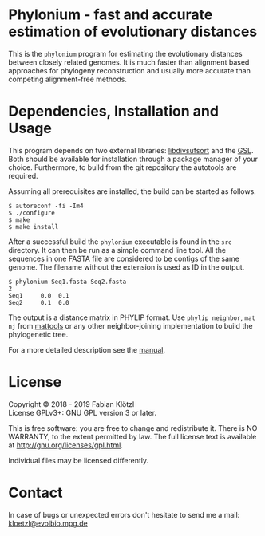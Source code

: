 # Phylonium - fast and accurate estimation of evolutionary distances

This is the `phylonium` program for estimating the evolutionary distances between closely related genomes. It is much faster than alignment based approaches for phylogeny reconstruction and usually more accurate than competing alignment-free methods.


# Dependencies, Installation and Usage

This program depends on two external libraries: [libdivsufsort](https://github.com/y-256/libdivsufsort) and the [GSL](https://www.gnu.org/software/gsl/). Both should be available for installation through a package manager of your choice. Furthermore, to build from the git repository the autotools are required.

Assuming all prerequisites are installed, the build can be started as follows.

    $ autoreconf -fi -Im4
    $ ./configure
    $ make
    $ make install

After a successful build the `phylonium` executable is found in the `src` directory. It can then be run as a simple command line tool. All the sequences in one FASTA file are considered to be contigs of the same genome. The filename without the extension is used as ID in the output.

    $ phylonium Seq1.fasta Seq2.fasta
    2
    Seq1     0.0  0.1
    Seq2     0.1  0.0

The output is a distance matrix in PHYLIP format. Use `phylip neighbor`, `mat nj` from [mattools](https://github.com/kloetzl/mattools) or any other neighbor-joining implementation to build the phylogenetic tree.

For a more detailed description see the [manual](documentation/manual.pdf).


# License

Copyright © 2018 - 2019 Fabian Klötzl  
License GPLv3+: GNU GPL version 3 or later.

This is free software: you are free to change and redistribute it. There is NO WARRANTY, to the extent permitted by law. The full license text is available at <http://gnu.org/licenses/gpl.html>.

Individual files may be licensed differently.


# Contact

In case of bugs or unexpected errors don't hesitate to send me a mail: kloetzl@evolbio.mpg.de
